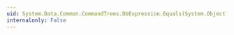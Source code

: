 ```yaml
---
uid: System.Data.Common.CommandTrees.DbExpression.Equals(System.Object)
internalonly: False
---
```

